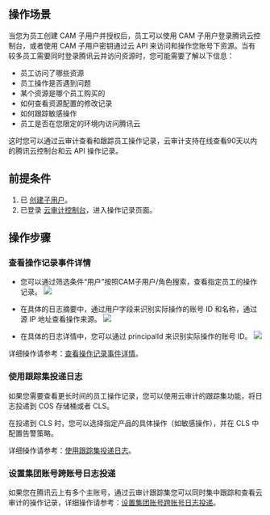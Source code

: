 ## 操作场景
当您为员工创建 CAM 子用户并授权后，员工可以使用 CAM 子用户登录腾讯云控制台，或者使用 CAM 子用户密钥通过云 API 来访问和操作您账号下资源。当有较多员工需要同时登录腾讯云并访问资源时，您可能需要了解以下信息：

- 员工访问了哪些资源
- 员工操作是否遇到问题
- 某个资源是哪个员工购买的
- 如何查看资源配置的修改记录
- 如何跟踪敏感操作
- 员工是否在您限定的环境内访问腾讯云

这时您可以通过云审计查看和跟踪员工操作记录，云审计支持在线查看90天以内的腾讯云控制台和云 API 操作记录。

## 前提条件
1. 已 [创建子用户](https://cloud.tencent.com/document/product/598/13674)。
2. 已登录 [云审计控制台](https://console.cloud.tencent.com/cloudaudit)，进入操作记录页面。


##  操作步骤
### 查看操作记录事件详情
- 您可以通过筛选条件“用户”按照CAM子用户/角色搜索，查看指定员工的操作记录。
![](https://qcloudimg.tencent-cloud.cn/raw/f5cda420ffbeb787aa2cb6e0504691bc.png)
    
- 在具体的日志摘要中，通过用户字段来识别实际操作的账号 ID 和名称，通过源 IP 地址查看操作来源。
![](https://qcloudimg.tencent-cloud.cn/raw/d9a45600f2dcc19a01e304e8560b69e7.png)     

- 在具体的日志详情中，您可以通过 principalId 来识别实际操作的账号 ID。
![](https://qcloudimg.tencent-cloud.cn/raw/420a375c688059a2b4afd0f925b6ea1c.png)    

详细操作请参考：[查看操作记录事件详情](https://cloud.tencent.com/document/product/629/56259)。


### 使用跟踪集投递日志
如果您需要查看更长时间的员工操作记录，您可以使用云审计的跟踪集功能，将日志投递到 COS 存储桶或者 CLS。

在投递到 CLS 时，您可以选择指定产品的具体操作（如敏感操作），并在 CLS 中配置告警策略。

详细操作请参考：[使用跟踪集投递日志](https://cloud.tencent.com/document/product/629/60625)。


### 设置集团账号跨账号日志投递
如果您在腾讯云上有多个主账号，通过云审计跟踪集您可以同时集中跟踪和查看云审计的操作记录，详细操作请参考：[设置集团账号跨账号日志投递](https://cloud.tencent.com/document/product/629/63764)。
